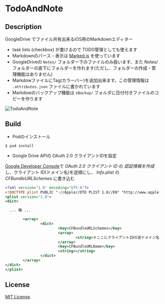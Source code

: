 # TodoAndNote

## Description

GoogleDrive でファイル共有出来るiOS用のMarkdownエディター

- task lists (checkbox) が書けるので TODO管理としても使えます
- Markdownのパース・表示は [Marked.js](https://github.com/markedjs/marked) を使っています
- GoogleDriveの `Notes/`  フォルダー下のファイルのみ扱います、また Notes/ フォルダーの直下にフォルダーを作れます(ただし、フォルダーの作成・管理機能はありません)
- MarkdowファイルにTag(カラーバー)を追加出来ます。この管理情報は `.attributes.json` ファイルに書かれています
- Markdowのバックアップ機能は `zBackup/` フォルダに日付付きファイルのコピーを作ります

![TodoAndNote](https://www.ey-office.com/images/TodoAndNote.png)

## Build

* Podのインストール

```
$ pod install
```

* Google Drive APIの OAuth 2.0 クライアントIDを設定

[Google Developer Console](https://console.developers.google.com/?hl=JA)で *OAuth 2.0 クライアント ID* の *認証情報を作成* し、クライアント ID(ドメイン名)を逆順にし、 *Info.plist* の *CFBundleURLSchemes* に書き込む

~~~xml
<?xml version="1.0" encoding="UTF-8"?>
<!DOCTYPE plist PUBLIC "-//Apple//DTD PLIST 1.0//EN" "http://www.apple.com/DTDs/PropertyList-1.0.dtd">
<plist version="1.0">
<dict>

  ... 略 ...

        <array>
                <dict>
                        <key>CFBundleURLSchemes</key>
                        <array>
                                <string>＊ここにクライアントIDの逆ドメイン名を設定＊</string>
                        </array>
                        <key>CFBundleURLName</key>
                        <string></string>
                </dict>
        </array>
</dict>
</plist>

~~~





## License

[MIT License](http://www.opensource.org/licenses/MIT).